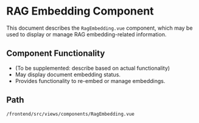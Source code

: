 # RAG Embedding Component

This document describes the `RagEmbedding.vue` component, which may be used to display or manage RAG embedding-related information.

## Component Functionality
*   (To be supplemented: describe based on actual functionality)
*   May display document embedding status.
*   Provides functionality to re-embed or manage embeddings.

## Path
`/frontend/src/views/components/RagEmbedding.vue`